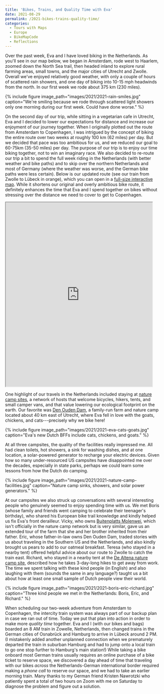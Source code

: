 ```yaml
---
title: 'Bikes, Trains, and Quality Time with Eva'
date: 2021-08-29
permalink: /2021-bikes-trains-quality-time/
categories:
  - Tours with Maps
  - Europe
  - BikeMapCode
  - Reflections
---
```

Over the past week, Eva and I have loved biking in the Netherlands. As you'll see in our map below, we began in Amsterdam, rode west to Haarlem, zoomed down the North Sea trail, then headed inland to explore rural farming areas, small towns, and the major cities of Utrecht and Zwolle. Overall we've enjoyed relatively good weather, with only a couple of hours of scattered rain showers, and one day of biking into 10-15 mph headwinds from the north. In our first week we rode about 375 km (230 miles).

{% include figure image_path="images/2021/2021-rain-smiles.jpg" caption="We're smiling because we rode through scattered light showers only one morning during our first week. Could have done worse." %}

On the second day of our trip, while sitting in a vegetarian cafe in Utrecht, Eva and I decided to lower our expectations for distance and increase our enjoyment of our journey together. When I originally plotted out the route from Amsterdam to Copenhagen, I was intrigued by the concept of biking the entire route over two weeks at roughly 100 km (62 miles) per day. But we decided that pace was too ambitious for us, and we reduced our goal to 60-75km (35-50 miles) per day. The purpose of our trip is to enjoy our time biking together, not to win an imaginary race. We also decided to re-route our trip a bit to spend the full week riding in the Netherlands (with better weather and bike paths) and to skip over the northern Netherlands and most of Germany (where the weather was worse, and the German bike paths were less certain). Below is our updated route (see our train from Zwolle to Lübeck in orange), which you can open in a [full-size interactive map](https://jackdougherty.github.io/bikemapcode/europe.html). While it shortens our original and overly ambitious bike route, it definitely enhances the time that Eva and I spend together on bikes without stressing over the distance we need to cover to get to Copenhagen.

<iframe src="https://jackdougherty.github.io/bikemapcode/europe.html" width="95%" height="600px"></iframe>

One highlight of our travels in the Netherlands included staying at [nature camp sites](https://www.natuurkampeerterreinen.nl/?lang=en), a network of hosts that welcome bicycles, hikers, tents, and small camper vans, and that value lowering our ecological footprint on the earth. Our favorite was [Den Ouden Dam](https://terreinzoeker.natuurkampeerterreinen.nl/terreinen/gelderland/den-ouden-dam/), a family-run farm and nature camp located about 40 km east of Utrecht, where Eva fell in love with the goats, chickens, and cats---precisely why we bike here!

{% include figure image_path="images/2021/2021-eva-cats-goats.jpg" caption="Eva's new Dutch BFFs include cats, chickens, and goats." %}

At all three campsites, the quality of the facilities really impressed me. All had clean toilets, hot showers, a sink for washing dishes, and at one location, a solar-powered generator to recharge your electric devices. Given how so many under-resourced US campsites have disappointed me over the decades, especially in state parks, perhaps we could learn some lessons from how the Dutch do camping.

{% include figure image_path="images/2021/2021-nature-camp-facilities.jpg" caption="Nature camp sinks, showers, and solar power generators." %}

At our campsites we also struck up conversations with several interesting people who genuinely seemed to enjoy spending time with us. We met Boris (whose family and friends went camping to celebrate their teenager's birthday), who shared his European bike trail knowledge and kindly helped us fix Eva's front derailleur. Vicky, who owns [Buitenplatts Molenwei](https://buitenplaatsmolenwei.nl), which isn't officially in the nature camp network but is very similar, gave us an extended tour of the farm that she and her brother inherited from their father. Eric, whose father-in-law owns Den Ouden Dam, traded stories with us about traveling in the Southern US and the Netherlands, and also kindly brought us pears to add to our oatmeal breakfast. Teresa (who stayed in a nearby tent) offered helpful advice about our route to Zwolle to catch the train east. Richard, who stayed in a nearby tent at the [De Altena nature camp site](https://terreinzoeker.natuurkampeerterreinen.nl/terreinen/flevoland/de-altena), described how he takes 3-day-long hikes to get away from work. The time we spent talking with these kind people (in English) and also laughing with them (sounds the same in any language?) taught us a bit about how at least one small sample of Dutch people view their world.

{% include figure image_path="images/2021/2021-boris-eric-richard.jpg" caption="Three kind people we met in the Netherlands: Boris, Eric, and Richard." %}

When scheduling our two-week adventure from Amsterdam to Copenhagen, the intercity train system was always part of our backup plan in case we ran out of time. Today we put that plan into action in order to make more *quality time* together. Eva and I (with our bikes and bags) boarded an 8 AM train in Zowelle, Netherlands, then changed trains in the German cities of Osnabrück and Hamburg to arrive in Lübeck around 2 PM. (I mistakenly added another unplanned connection when we prematurely departed the train in suburban Hamburg and had to jump onto a local train to go one stop further to Hamburg's main station!) While taking a bike onboard most German trains usually requires an online purchase of a bike ticket to reserve space, we discovered a day ahead of time that traveling with our bikes *across* the Netherlands-German international border required making a *phone call* to reserve our space, and we had to take an earlier morning train. Many thanks to my German friend Kristen Nawrotzki who patiently spent a total of two hours on Zoom with me on Saturday to diagnose the problem and figure out a solution.
